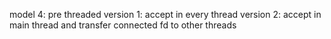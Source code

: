 model 4: pre threaded
version 1: accept in every thread
version 2: accept in main thread and transfer connected fd to other threads
